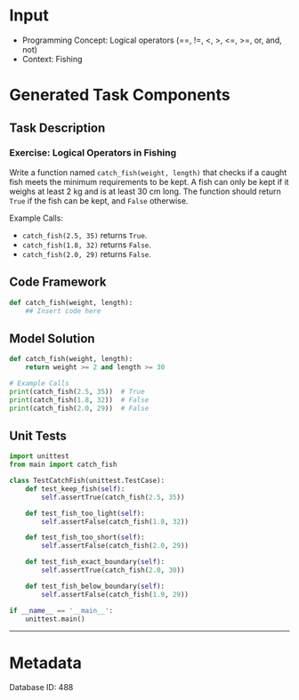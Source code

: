 # Input
- Programming Concept: Logical operators (==, !=, <, >, <=, >=, or, and, not)
- Context: Fishing

# Generated Task Components
## Task Description
### Exercise: Logical Operators in Fishing

Write a function named `catch_fish(weight, length)` that checks if a caught fish meets the minimum requirements to be kept. A fish can only be kept if it weighs at least 2 kg and is at least 30 cm long. The function should return `True` if the fish can be kept, and `False` otherwise.

Example Calls:
- `catch_fish(2.5, 35)` returns `True`.
- `catch_fish(1.8, 32)` returns `False`.
- `catch_fish(2.0, 29)` returns `False`.

## Code Framework
```python
def catch_fish(weight, length):
    ## Insert code here

```

## Model Solution
```python
def catch_fish(weight, length):
    return weight >= 2 and length >= 30

# Example Calls
print(catch_fish(2.5, 35))  # True
print(catch_fish(1.8, 32))  # False
print(catch_fish(2.0, 29))  # False

```

## Unit Tests
```python
import unittest
from main import catch_fish

class TestCatchFish(unittest.TestCase):
    def test_keep_fish(self):
        self.assertTrue(catch_fish(2.5, 35))

    def test_fish_too_light(self):
        self.assertFalse(catch_fish(1.8, 32))

    def test_fish_too_short(self):
        self.assertFalse(catch_fish(2.0, 29))

    def test_fish_exact_boundary(self):
        self.assertTrue(catch_fish(2.0, 30))

    def test_fish_below_boundary(self):
        self.assertFalse(catch_fish(1.9, 29))

if __name__ == '__main__':
    unittest.main()

```
___
# Metadata
Database ID: 488
